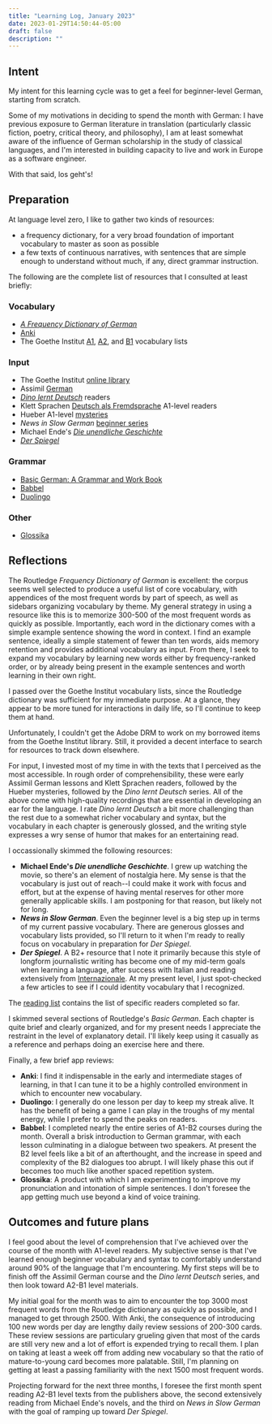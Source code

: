```yaml
---
title: "Learning Log, January 2023"
date: 2023-01-29T14:50:44-05:00
draft: false
description: ""
---
```


## Intent

My intent for this learning cycle was to get a feel for beginner-level German, starting from scratch.

Some of my motivations in deciding to spend the month with German: I have previous exposure to German literature in translation (particularly classic fiction, poetry, critical theory, and philosophy), I am at least somewhat aware of the influence of German scholarship in the study of classical languages, and I'm interested in building capacity to live and work in Europe as a software engineer.

With that said, los geht's!

## Preparation

At language level zero, I like to gather two kinds of resources: 
- a frequency dictionary, for a very broad foundation of important vocabulary to master as soon as possible
- a few texts of continuous narratives, with sentences that are simple enough to understand without much, if any, direct grammar instruction.

The following are the complete list of resources that I consulted at least briefly:

### Vocabulary

- [_A Frequency Dictionary of German_](https://www.routledge.com/A-Frequency-Dictionary-of-German-Core-Vocabulary-for-Learners/Tschirner-Mohring/p/book/9781138659780)
- [Anki](https://apps.ankiweb.net/)
- The Goethe Institut [A1](https://www.goethe.de/pro/relaunch/prf/de/A1_SD1_Wortliste_02.pdf), [A2](https://www.goethe.de/pro/relaunch/prf/en/Goethe-Zertifikat_A2_Wortliste.pdf), and [B1](https://www.goethe.de/pro/relaunch/prf/en/Goethe-Zertifikat_B1_Wortliste.pdf) vocabulary lists

### Input

- The Goethe Institut [online library](https://www.onleihe.de/goethe-institut/frontend/welcome,51-0-0-100-0-0-1-0-0-0-0.html)
- Assimil [German](https://www.assimil.com/en/with-ease/1549-german-9782700581157.html)
- [_Dino lernt Deutsch_](https://books.learnoutlive.com/category/language-learning/german/dino-lernt-deutsch/) readers
- Klett Sprachen [Deutsch als Fremdsprache](https://www.klett-sprachen.de/lektueren/deutsch-als-fremdsprache/a1/c-485) A1-level readers
- Hueber A1-level [mysteries](https://shop.hueber.de/de/reihen-und-lehrwerke/spannender-lernkrimi-3930847.html)
- _News in Slow German_ [beginner series](https://www.newsinslowgerman.com/home/news/beginner)
- Michael Ende's [_Die unendliche Geschichte_](https://www.thienemann-esslinger.de/produkt/die-unendliche-geschichte-isbn-978-3-522-62112-0)
- [_Der Spiegel_](https://www.spiegel.de/)

### Grammar

- [Basic German: A Grammar and Work Book](https://www.routledge.com/Basic-German-A-Grammar-and-Workbook/Schenke-Miell-Seago/p/book/9781138788268)
- [Babbel](https://babbel.com/)
- [Duolingo](https://www.duolingo.com/learn)

### Other

- [Glossika](https://ai.glossika.com/)

## Reflections

The Routledge _Frequency Dictionary of German_ is excellent: the corpus seems well selected to produce a useful list of core vocabulary, with appendices of the most frequent words by part of speech, as well as sidebars organizing vocabulary by theme. My general strategy in using a resource like this is to memorize 300-500 of the most frequent words as quickly as possible. Importantly, each word in the dictionary comes with a simple example sentence showing the word in context. I find an example sentence, ideally a simple statement of fewer than ten words, aids memory retention and provides additional vocabulary as input. From there, I seek to expand my vocabulary by learning new words either by frequency-ranked order, or by already being present in the example sentences and worth learning in their own right.

I passed over the Goethe Institut vocabulary lists, since the Routledge dictionary was sufficient for my immediate purpose. At a glance, they appear to be more tuned for interactions in daily life, so I'll continue to keep them at hand.

Unfortunately, I couldn't get the Adobe DRM to work on my borrowed items from the Goethe Institut library. Still, it provided a decent interface to search for resources to track down elsewhere.

For input, I invested most of my time in with the texts that I perceived as the most accessible. In rough order of comprehensibility, these were early Assimil German lessons and Klett Sprachen readers, followed by the Hueber mysteries, followed by the _Dino lernt Deutsch_ series. All of the above come with high-quality recordings that are essential in developing an ear for the language. I rate _Dino lernt Deutsch_ a bit more challenging than the rest due to a somewhat richer vocabulary and syntax, but the vocabulary in each chapter is generously glossed, and the writing style expresses a wry sense of humor that makes for an entertaining read.

I occassionally skimmed the following resources:

- **Michael Ende's _Die unendliche Geschichte_**. I grew up watching the movie, so there's an element of nostalgia here. My sense is that the vocabulary is just out of reach--I could make it work with focus and effort, but at the expense of having mental reserves for other more generally applicable skills. I am postponing for that reason, but likely not for long.
- **_News in Slow German_**. Even the beginner level is a big step up in terms of my current passive vocabulary. There are generous glosses and vocabulary lists provided, so I'll return to it when I'm ready to really focus on vocabulary in preparation for _Der Spiegel_.
- **_Der Spiegel_**. A B2+ resource that I note it primarily because this style of longform journalistic writing has become one of my mid-term goals when learning a language, after success with Italian and reading extensively from [Internazionale](https://www.internazionale.it/). At my present level, I just spot-checked a few articles to see if I could identity vocabulary that I recognized.

The [reading list](/reading/#german) contains the list of specific readers completed so far.

I skimmed several sections of Routledge's _Basic German_. Each chapter is quite brief and clearly organized, and for my present needs I appreciate the restraint in the level of explanatory detail. I'll likely keep using it casually as a reference and perhaps doing an exercise here and there.

Finally, a few brief app reviews:

- **Anki**: I find it indispensable in the early and intermediate stages of learning, in that I can tune it to be a highly controlled environment in which to encounter new vocabulary.
- **Duolingo**: I generally do one lesson per day to keep my streak alive. It has the benefit of being a game I can play in the troughs of my mental energy, while I prefer to spend the peaks on readers.
- **Babbel**: I completed nearly the entire series of A1-B2 courses during the month. Overall a brisk introduction to German grammar, with each lesson culminating in a dialogue between two speakers. At present the B2 level feels like a bit of an afterthought, and the increase in speed and complexity of the B2 dialogues too abrupt. I will likely phase this out if becomes too much like another spaced repetition system.
- **Glossika**: A product with which I am experimenting to improve my pronunciation and intonation of simple sentences. I don't foresee the app getting much use beyond a kind of voice training.

## Outcomes and future plans

I feel good about the level of comprehension that I've achieved over the course of the month with A1-level readers. My subjective sense is that I've learned enough beginner vocabulary and syntax to comfortably understand around 90% of the language that I'm encountering. My first steps will be to finish off the Assimil German course and the _Dino lernt Deutsch_ series, and then look toward A2-B1 level materials.

My initial goal for the month was to aim to encounter the top 3000 most frequent words from the Routledge dictionary as quickly as possible, and I managed to get through 2500. With Anki, the consequence of introducing 100 new words per day are lengthy daily review sessions of 200-300 cards. These review sessions are particulary grueling given that most of the cards are still very new and a lot of effort is expended trying to recall them. I plan on taking at least a week off from adding new vocabulary so that the ratio of mature-to-young card becomes more palatable. Still, I'm planning on getting at least a passing familiarity with the next 1500 most frequent words.

Projecting forward for the next three months, I foresee the first month spent reading A2-B1 level texts from the publishers above, the second extensively reading from Michael Ende's novels, and the third on _News in Slow German_ with the goal of ramping up toward _Der Spiegel_.